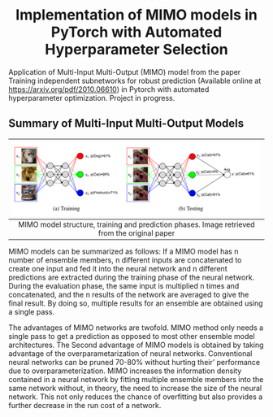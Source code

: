 <h1 align="center">
  Implementation of MIMO models in PyTorch with Automated Hyperparameter Selection
  <br>
</h1>

Application of Multi-Input Multi-Output (MIMO) model from the paper Training independent subnetworks for robust
prediction (Available online at https://arxiv.org/pdf/2010.06610)
in Pytorch with automated hyperparameter optimization. Project in progress.

## Summary of Multi-Input Multi-Output Models

| ![docs/model_training_prediction.png](docs/model_training_prediction.png) | 
|:--:| 
| MIMO model structure, training and prediction phases. Image retrieved from the original paper |

MIMO models can be summarized as follows: If a
MIMO model has n number of ensemble members, n different inputs are concatenated
to create one input and fed it into the neural network and n different predictions are
extracted during the training phase of the neural network. During the evaluation phase,
the same input is multiplied n times and concatenated, and the n results of the network
are averaged to give the final result. By doing so, multiple results for an ensemble are
obtained using a single pass.

The advantages of MIMO networks are twofold. MIMO method only needs a single pass to get a prediction as opposed
to most other ensemble model architectures. The Second advantage of MIMO models is obtained 
by taking advantage of the overparametarization of neural networks. 
Conventional neural networks can be pruned 70-80% without hurting their’ performance due to overparameterization. MIMO increases the information density 
contained in a neural network by fitting multiple ensemble members into the same network without, 
in theory, the need to increase the
size of the neural network. This not only reduces the chance of overfitting but also
provides a further decrease in the run cost of a network.